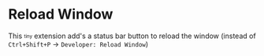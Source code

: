 # Reload Window

This <sub><sup>tiny</sup></sub> extension add's a status bar button to reload the window (instead of `Ctrl+Shift+P` &rarr; `Developer: Reload Window`)

